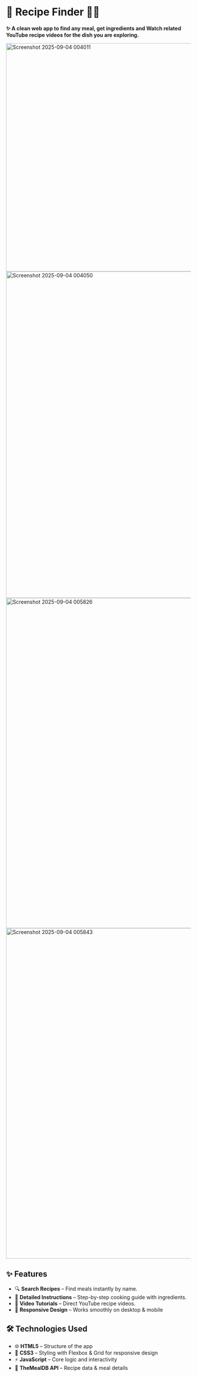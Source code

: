 # 🍴 Recipe Finder 🧑‍🍳

**✨ A clean web app to find any meal, get ingredients and Watch related YouTube recipe videos for the dish you are exploring.**

<img width="1577" height="620" alt="Screenshot 2025-09-04 004011" src="https://github.com/user-attachments/assets/25970da9-c91c-4e3e-82f1-326dcf9f2bfe" />
<img width="1740" height="887" alt="Screenshot 2025-09-04 004050" src="https://github.com/user-attachments/assets/31b57325-c66e-43bb-bd59-b406e4707cd5" />
<img width="1835" height="897" alt="Screenshot 2025-09-04 005826" src="https://github.com/user-attachments/assets/1509303c-b7cc-46ae-96a7-24f4d1bbddd2" />
<img width="1825" height="898" alt="Screenshot 2025-09-04 005843" src="https://github.com/user-attachments/assets/f91a1033-331b-4bd6-b507-0cd326876355" />


## ✨ Features  
- 🔍 **Search Recipes** – Find meals instantly by name.
- 📖 **Detailed Instructions** – Step-by-step cooking guide with ingredients.  
- 🎥 **Video Tutorials** – Direct YouTube recipe videos.  
- 📱 **Responsive Design** – Works smoothly on desktop & mobile


## 🛠️ Technologies Used  
- 🌐 **HTML5** – Structure of the app  
- 🎨 **CSS3** – Styling with Flexbox & Grid for responsive design  
- ⚡ **JavaScript** – Core logic and interactivity  
- 🍲 **TheMealDB API** – Recipe data & meal details   
